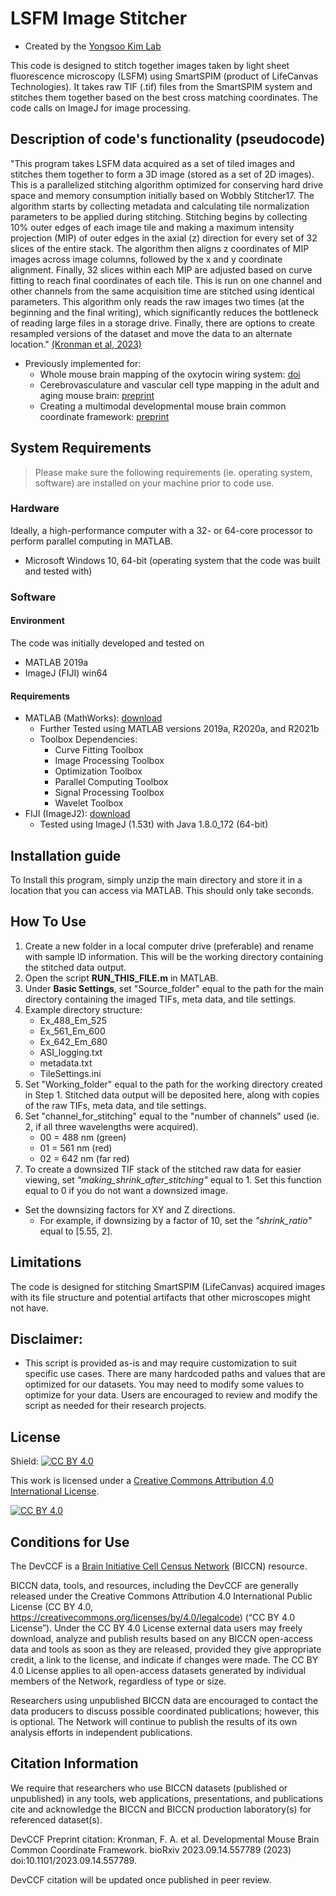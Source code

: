 # LSFM Image Stitcher
- Created by the [Yongsoo Kim Lab](https://kimlab.io/)

This code is designed to stitch together images taken by light sheet fluorescence microscopy (LSFM) using SmartSPIM (product of LifeCanvas Technologies). It takes raw TIF (.tif) files from the SmartSPIM system and stitches them together based on the best cross matching coordinates. The code calls on ImageJ for image processing.

## Description of code's functionality (pseudocode)

"This program takes LSFM data acquired as a set of tiled images and stitches them together to form a 3D image (stored as a set of 2D images). This is a parallelized stitching algorithm optimized for conserving hard drive space and memory consumption initially based on Wobbly Stitcher17. The algorithm starts by collecting metadata and calculating tile normalization parameters to be applied during stitching. Stitching begins by collecting 10% outer edges of each image tile and making a maximum intensity projection (MIP) of outer edges in the axial (z) direction for every set of 32 slices of the entire stack. The algorithm then aligns z coordinates of MIP images across image columns, followed by the x and y coordinate alignment. Finally, 32 slices within each MIP are adjusted based on curve fitting to reach final coordinates of each tile. This is run on one channel and other channels from the same acquisition time are stitched using identical parameters. This algorithm only reads the raw images two times (at the beginning and the final writing), which significantly reduces the bottleneck of reading large files in a storage drive. Finally, there are options to create resampled versions of the dataset and move the data to an alternate location." [(Kronman et al, 2023)](https://www.biorxiv.org/content/10.1101/2023.09.14.557789v1)

- Previously implemented for:
    - Whole mouse brain mapping of the oxytocin wiring system: [doi](https://doi.org/10.1523/JNEUROSCI.0307-22.2022)
    - Cerebrovasculature and vascular cell type mapping in the adult and aging mouse brain: [preprint](https://www.biorxiv.org/content/10.1101/2023.05.23.541998v1)
    - Creating a multimodal developmental mouse brain common coordinate framework: [preprint](https://www.biorxiv.org/content/10.1101/2023.09.14.557789v1)

## System Requirements
> Please make sure the following requirements (ie. operating system, software) are installed on your machine prior to code use.

### Hardware
Ideally, a high-performance computer with a 32- or 64-core processor to perform parallel computing in MATLAB.
- Microsoft Windows 10, 64-bit (operating system that the code was built and tested with) 

### Software
#### Environment
The code was initially developed and tested on
- MATLAB 2019a
- ImageJ (FIJI) win64

#### Requirements
- MATLAB (MathWorks): [download](https://www.mathworks.com/products/matlab.html?s_tid=hp_products_matlab)
  - Further Tested using MATLAB versions 2019a, R2020a, and R2021b
  - Toolbox Dependencies:
    - Curve Fitting Toolbox
    - Image Processing Toolbox
    - Optimization Toolbox
    - Parallel Computing Toolbox
    - Signal Processing Toolbox
    - Wavelet Toolbox
- FIJI (ImageJ2): [download](https://imagej.net/software/fiji/)
  - Tested using ImageJ (1.53t) with Java 1.8.0_172 (64-bit)

 ## Installation guide
To Install this program, simply unzip the main directory and store it in a location that you can access via MATLAB. This should only take seconds.
  
## How To Use

1. Create a new folder in a local computer drive (preferable) and rename with sample ID information. This will be the working directory containing the stitched data output.
2. Open the script **RUN_THIS_FILE.m** in MATLAB.
3. Under **Basic Settings**, set "Source_folder" equal to the path for the main directory containing the imaged TIFs, meta data, and tile settings.
4. Example directory structure:
    - Ex_488_Em_525
    - Ex_561_Em_600
    - Ex_642_Em_680
    - ASI_logging.txt
    - metadata.txt
    - TileSettings.ini
4. Set "Working_folder" equal to the path for the working directory created in Step 1. Stitched data output will be deposited here, along with copies of the raw TIFs, meta data, and tile settings.
5. Set "channel_for_stitching" equal to the "number of channels" used (ie. 2, if all three wavelengths were acquired).
    - 00 = 488 nm (green)
    - 01 = 561 nm (red)
    - 02 = 642 nm (far red)
6. To create a downsized TIF stack of the stitched raw data for easier viewing, set *"making_shrink_after_stitching"* equal to 1. Set this function equal to 0 if you do not want a downsized image.
- Set the downsizing factors for XY and Z directions.
  - For example, if downsizing by a factor of 10, set the *"shrink_ratio"* equal to [5.55, 2].
   

## Limitations
The code is designed for stitching SmartSPIM (LifeCanvas) acquired images with its file structure and potential artifacts that other microscopes might not have.



## Disclaimer:
* This script is provided as-is and may require customization to suit specific use cases. There are many hardcoded paths and values that are optimized for our datasets. You may need to modify some values to optimize for your data. Users are encouraged to review and modify the script as needed for their research projects.



## License
Shield: [![CC BY 4.0][cc-by-shield]][cc-by]

This work is licensed under a
[Creative Commons Attribution 4.0 International License][cc-by].

[![CC BY 4.0][cc-by-image]][cc-by]

[cc-by]: http://creativecommons.org/licenses/by/4.0/
[cc-by-image]: https://i.creativecommons.org/l/by/4.0/88x31.png
[cc-by-shield]: https://img.shields.io/badge/License-CC%20BY%204.0-lightgrey.svg




## Conditions for Use
The DevCCF is a [Brain Initiative Cell Census Network](https://biccn.org/) (BICCN) resource.

BICCN data, tools, and resources, including the DevCCF are generally released under the Creative Commons Attribution 4.0 International Public License (CC BY 4.0, https://creativecommons.org/licenses/by/4.0/legalcode) (“CC BY 4.0 License”). Under the  CC BY 4.0 License external data users may freely download, analyze and publish results based on any BICCN open-access data and tools as soon as they are released, provided they give appropriate credit, a link to the license, and indicate if changes were made.  The CC BY 4.0 License applies to all open-access datasets generated by individual members of the Network, regardless of type or size.

Researchers using unpublished BICCN data are encouraged to contact the data producers to discuss possible coordinated publications; however, this is optional. The Network will continue to publish the results of its own analysis efforts in independent publications.




## Citation Information
We require that researchers who use BICCN datasets (published or unpublished) in any tools, web applications, presentations, and publications cite and acknowledge the BICCN and BICCN production laboratory(s) for referenced dataset(s).

DevCCF Preprint citation:
Kronman, F. A. et al. Developmental Mouse Brain Common Coordinate Framework. bioRxiv 2023.09.14.557789 (2023) doi:10.1101/2023.09.14.557789.

DevCCF citation will be updated once published in peer review.

